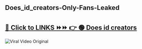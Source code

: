 
 ## Does_id_creators-Only-Fans-Leaked

# <h2><a href="https://clipsfans.com/Does_id_creators&ref=git">🔗 Click to LINKS ⏩⏩ 👉 🟢 Does id creators </a></h2>

<a href="https://clipsfans.com/Does_id_creators&ref=git" rel="nofollow" data-target="animated-image.originalLink"><img src="https://i.ibb.co.com/xMMVF88/686577567.gif" alt="Viral Video Original" style="max-width: 100%; display: inline-block;" data-target="animated-image.originalImage"></a>
